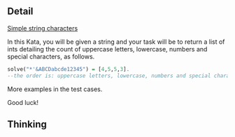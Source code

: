 ## Detail

[Simple string characters](https://www.codewars.com/kata/simple-string-characters/train/haskell)

In this Kata, you will be given a string and your task will be to return a list of ints detailing the count of uppercase letters, lowercase, numbers and special characters, as follows.

```haskell
solve("*'&ABCDabcde12345") = [4,5,5,3]. 
--the order is: uppercase letters, lowercase, numbers and special characters.
```

More examples in the test cases. 

Good luck!

## Thinking

